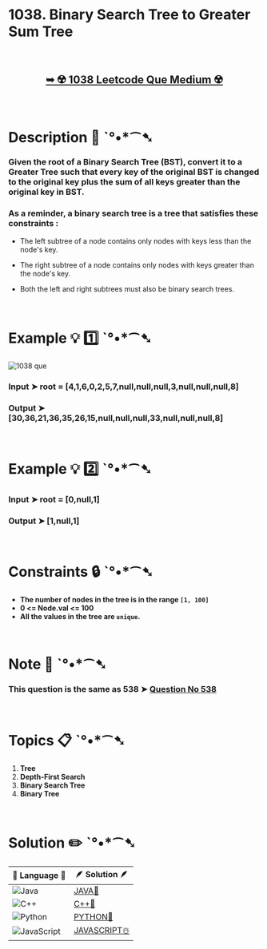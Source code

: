 # 1038. Binary Search Tree to Greater Sum Tree

</br>

<h2 align="center"> 

<a href="https://leetcode.com/problems/binary-search-tree-to-greater-sum-tree/description/?envType=daily-question&envId=2024-06-25"><strong>➥ ☢️ 1038 Leetcode Que Medium ☢️ </strong></a>
</h2>

</br>

# Description 📜 ˋ°•*⁀➷

### Given the root of a Binary Search Tree (BST), convert it to a Greater Tree such that every key of the original BST is changed to the original key plus the sum of all keys greater than the original key in BST.

### As a reminder, a binary search tree is a tree that satisfies these constraints :

- The left subtree of a node contains only nodes with keys less than the node's key.

- The right subtree of a node contains only nodes with keys greater than the node's key.

- Both the left and right subtrees must also be binary search trees.



</br>

# Example 💡 1️⃣ ˋ°•*⁀➷

![1038 que](https://github.com/Prakhar-002/Prakhar-002/assets/136890202/b8077290-bbbc-48e0-9205-3cc41ed159b2)


  ### Input  ➤ root = [4,1,6,0,2,5,7,null,null,null,3,null,null,null,8]

  ### Output  ➤ [30,36,21,36,35,26,15,null,null,null,33,null,null,null,8]

</br>

# Example 💡 2️⃣ ˋ°•*⁀➷

  ### Input ➤ root = [0,null,1]

  ### Output  ➤ [1,null,1]

</br>

# Constraints 🔒 ˋ°•*⁀➷

- **The number of nodes in the tree is in the range `[1, 100]`**
- **0 <= Node.val <= 100**
- **All the values in the tree are `unique`.**

</br>

# Note 📝 ˋ°•*⁀➷ 

  ### This question is the same as 538 ➤  [Question No 538](https://leetcode.com/problems/convert-bst-to-greater-tree/description/)

</br>

# Topics 📋 ˋ°•*⁀➷

1. **Tree**
2. **Depth-First Search**
3. **Binary Search Tree**
4. **Binary Tree**

</br>


# Solution ✏️ ˋ°•*⁀➷

| 📒 Language 📒  | 🪶 Solution 🪶 |
| ------------- | ------------- |
|  ![Java](https://img.shields.io/badge/java-%23ED8B00.svg?style=for-the-badge&logo=openjdk&logoColor=white)  | [JAVA🍁]() |
|  ![C++](https://img.shields.io/badge/c++-%2300599C.svg?style=for-the-badge&logo=c%2B%2B&logoColor=white)  | [C++🎲]()  |
|  ![Python](https://img.shields.io/badge/python-3670A0?style=for-the-badge&logo=python&logoColor=ffdd54)    | [PYTHON🍰]() |
| ![JavaScript](https://img.shields.io/badge/javascript-%23323330.svg?style=for-the-badge&logo=javascript&logoColor=%23F7DF1E)   | [JAVASCRIPT☃️]() |
